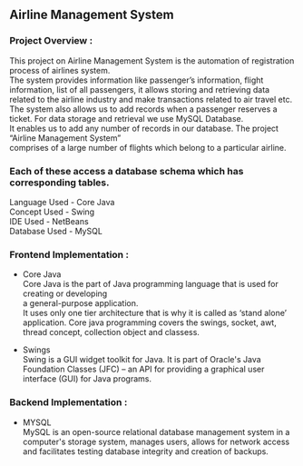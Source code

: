 ## Airline Management System
### Project Overview :
This project on Airline Management System is the automation of registration process of airlines system.<br> 
The system provides information like passenger’s information, 
flight information, list of all passengers, it allows storing and retrieving data related to the airline industry and make transactions related to air travel etc. <br>
The system also allows us to add records when a passenger reserves a ticket.
For data storage and retrieval we use MySQL Database.<br>
 It enables us to add any number of records in our database. 
The project “Airline Management System” <br>comprises of a large number of flights which belong to a particular airline. 

### Each of these access a database schema which has corresponding tables.

Language Used - Core Java <br>
Concept Used - Swing<br>
IDE Used - NetBeans<br>
Database Used - MySQL<br>


### Frontend Implementation :
* Core Java<br>
 Core Java is the part of Java programming language that is used for creating or developing <br>a general-purpose application.<br>
 It uses only one tier architecture that is why it is called as ‘stand alone’ application.
 Core java programming covers the swings, socket, awt, thread concept, collection object and classess.

* Swings<br>
Swing is a GUI widget toolkit for Java. It is part of Oracle's Java Foundation Classes (JFC) – an API for providing a graphical user interface (GUI) for Java programs. 

### Backend Implementation :
* MYSQL<br>
MySQL is an open-source relational database management system
in a computer's storage system, manages users, allows for network access and facilitates testing database integrity and creation of backups. 

